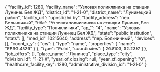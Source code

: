 {
    "facility_id": 1280,
    "facility_name": "Узловая поликлиника на станции Лунинец Бел ЖД",
    "district_id": "1-21-0",
    "district_name": "Лунинецкий район",
    "facility_url": "upnslbzhd.by",
    "facility_address": "пер. Больничный",
    "title": "Узловая поликлиника на станции Лунинец Бел ЖД",
    "facility_type": "Поликлиники",
    "ap_1": "4",
    "name": "Узловая поликлиника на станции Лунинец Бел ЖД",
    "state": "public institution",
    "stats": [],
    "med_id": 10215640,
    "address": "пер. Больничный",
    "devices": [],
    "coord_x_y": {
        "crs": {
            "type": "name",
            "properties": {
                "name": "EPSG:4326"
            }
        },
        "type": "Point",
        "coordinates": [
            26.8103,
            52.2397
        ]
    },
    "job_offers": [],
    "place_name": "Лунинец",
    "place_type": "city",
    "division_id": "1-21-0",
    "year_of_closing": null,
    "year_of_opening": "0",
    "healthcare_facility_key": 1280,
    "administrative_division_id": "1-21-0"
}